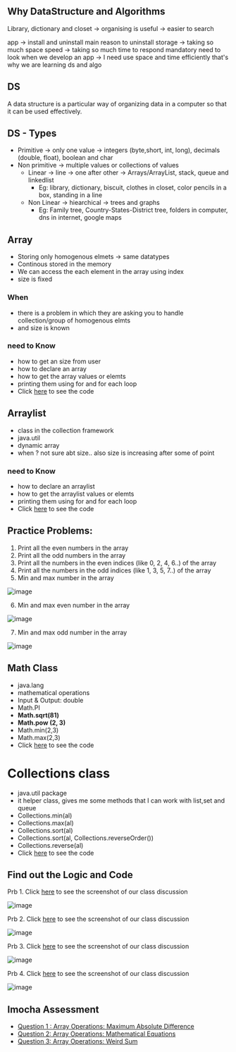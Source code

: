 
## Why DataStructure and Algorithms
Library, dictionary and closet -> organising is useful -> easier to search

app -> install and uninstall
main reason to uninstall
	storage -> taking so much space
	speed -> taking so much time to respond
mandatory need to look when we develop an app -> I need use space and time efficiently
that's why we are learning ds and algo

## DS
A data structure is a particular way of organizing data in a computer so that it can be used effectively. 


## DS - Types
- Primitive -> only one value -> integers (byte,short, int, long), decimals (double, float), boolean and char
- Non primitive   -> multiple values or collections of values
	- Linear  -> line -> one after other -> Arrays/ArrayList, stack, queue and linkedlist
		- Eg: library, dictionary, biscuit, clothes in closet, color pencils in a box, standing in a line
	- Non Linear -> hiearchical -> trees and graphs
	 	-  Eg: Family tree, Country-States-District tree, folders in computer, dns in internet, google maps

## Array
- Storing only homogenous elmets -> same datatypes
- Continous stored in the memory
- We can access the each element in the array using index
- size is fixed

### When

- there is a problem in which they are asking you to handle collection/group of homogenous elmts
- and size is known

### need to Know
- how to get an size from user 
- how to declare an array
- how to get the array values or elemts
- printing them using for and for each loop
- Click [here](./ArraysDemo.java) to see the code

## Arraylist
- class in the collection framework
- java.util
- dynamic array
- when ? not sure abt size.. also size is increasing after some of point

### need to Know
- how to declare an arraylist
- how to get the arraylist values or elemts
- printing them using for and for each loop
- Click [here](./ArrayListDemo.java) to see the code

## Practice Problems:

1. Print all the even numbers in the array
2. Print all the odd numbers in the array
3. Print all the numbers in the even indices (like 0, 2, 4, 6..) of the array 
4. Print all the numbers in the  odd indices (like 1, 3, 5, 7..) of the array
5. Min and max number in the array

![image](https://user-images.githubusercontent.com/70228962/170500700-27fe5a1c-91d3-4e85-897b-dd5cd953279a.png)

6. Min and max even number in the array

![image](https://user-images.githubusercontent.com/70228962/170500755-19696857-0a02-428b-8568-3d1966a1bcc2.png)

7. Min and max odd number in the array

![image](https://user-images.githubusercontent.com/70228962/170500803-e08392eb-2d75-4847-96bb-baea005a8f77.png)


## Math Class

- java.lang
- mathematical operations
- Input & Output: double
- Math.PI
- **Math.sqrt(81)**
- **Math.pow (2, 3)**
- Math.min(2,3)
- Math.max(2,3)
- Click [here](./MathClassDemo.java) to see the code

# Collections class

- java.util package
- it helper class, gives me some methods that I can work with list,set and queue
- Collections.min(al)
- Collections.max(al)
- Collections.sort(al)
- Collections.sort(al, Collections.reverseOrder())
- Collections.reverse(al)
- Click [here](./CollectionsClassDemo.java) to see the code

## Find out the Logic and Code 

Prb 1.  Click [here](./Prb%201.png) to see the screenshot of our class discussion

![image](https://user-images.githubusercontent.com/70228962/169829305-7d54909b-d94b-417f-8a66-343753f0612a.png)

Prb 2. Click [here](./Prb%202.png) to see the screenshot of our class discussion

![image](https://user-images.githubusercontent.com/70228962/169829454-2310d372-79fd-404b-b38a-51ceaeb33c72.png)

Prb 3. Click [here](./Prb%203.png) to see the screenshot of our class discussion

![image](https://user-images.githubusercontent.com/70228962/169829567-4db19d43-4473-4bbf-8504-6f5fd748e6b3.png)

Prb 4. Click [here](./Prb%204.png) to see the screenshot of our class discussion

![image](https://user-images.githubusercontent.com/70228962/169829663-6d2cc7eb-9ae8-4c68-ada8-ec3d16a9b9ee.png)

## Imocha Assessment

- [Question 1 : Array Operations: Maximum Absolute Difference](./Imocha/Question1.md)
- [Question 2: Array Operations: Mathematical Equations](./Imocha/Question2.md)
- [Question 3: Array Operations: Weird Sum](./Imocha/Question3.md)
